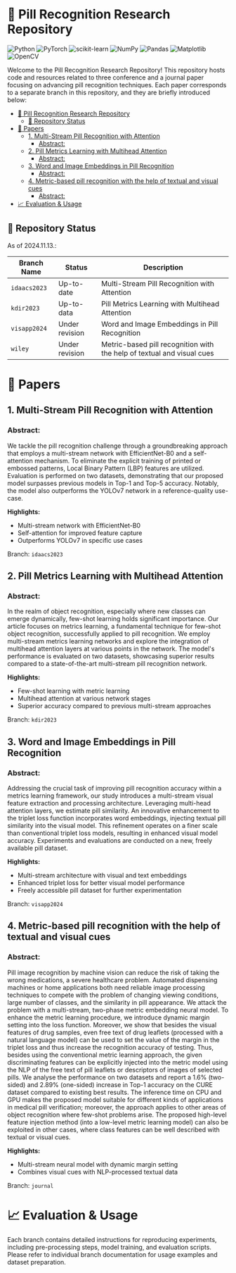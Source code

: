 # 💊 Pill Recognition Research Repository

![Python](https://img.shields.io/badge/python-v3.11-3670A0?style=for-the-badge&logo=python&logoColor=ffdd54)
![PyTorch](https://img.shields.io/badge/PyTorch-v2.2.1-%23EE4C2C.svg?style=for-the-badge&logo=PyTorch&logoColor=white)
![scikit-learn](https://img.shields.io/badge/scikit-v1.4.0--learn-%23F7931E.svg?style=for-the-badge&logo=scikit-learn&logoColor=white)
![NumPy](https://img.shields.io/badge/numpy-v1.26-%23013243.svg?style=for-the-badge&logo=numpy&logoColor=white)
![Pandas](https://img.shields.io/badge/pandas-v2.1.0-%23150458.svg?style=for-the-badge&logo=pandas&logoColor=white)
![Matplotlib](https://img.shields.io/badge/Matplotlib-v3.7.1-%23ffffff.svg?style=for-the-badge&logo=Matplotlib&logoColor=black)
![OpenCV](https://img.shields.io/badge/opencv-4.5.5-%23white.svg?style=for-the-badge&logo=opencv&logoColor=white)

Welcome to the Pill Recognition Research Repository! This repository hosts code and resources related to 
three conference and a journal paper focusing on advancing pill recognition techniques. 
Each paper corresponds to a separate branch in this repository, and they are briefly introduced below:

<!-- TOC -->
* [💊 Pill Recognition Research Repository](#-pill-recognition-research-repository)
  * [🚨 Repository Status](#-repository-status)
* [📑 Papers](#-papers)
  * [1. Multi-Stream Pill Recognition with Attention](#1-multi-stream-pill-recognition-with-attention)
    * [Abstract:](#abstract)
  * [2. Pill Metrics Learning with Multihead Attention](#2-pill-metrics-learning-with-multihead-attention)
    * [Abstract:](#abstract-1)
  * [3. Word and Image Embeddings in Pill Recognition](#3-word-and-image-embeddings-in-pill-recognition)
    * [Abstract:](#abstract-2)
  * [4. Metric-based pill recognition with the help of textual and visual cues](#4-metric-based-pill-recognition-with-the-help-of-textual-and-visual-cues)
    * [Abstract:](#abstract-3)
* [📈 Evaluation & Usage](#-evaluation--usage)
<!-- TOC -->

## 🚨 Repository Status
As of 2024.11.13.:

| Branch Name  | Status         | Description |
|--------------|----------------|---|
| `idaacs2023` | Up-to-date     |  Multi-Stream Pill Recognition with Attention  |   
| `kdir2023`   | Up-to-data     |  Pill Metrics Learning with Multihead Attention |  
| `visapp2024` | Under revision |  Word and Image Embeddings in Pill Recognition |  
| `wiley`      | Under revision |  Metric-based pill recognition with the help of textual and visual cues | 


# 📑 Papers
## 1. Multi-Stream Pill Recognition with Attention

### Abstract:
We tackle the pill recognition challenge through a groundbreaking approach that employs a multi-stream network 
with EfficientNet-B0 and a self-attention mechanism. To eliminate the explicit training of printed or embossed 
patterns, Local Binary Pattern (LBP) features are utilized. Evaluation is performed on two datasets, demonstrating
that our proposed model surpasses previous models in Top-1 and Top-5 accuracy. Notably, the model also outperforms
the YOLOv7 network in a reference-quality use-case.

**Highlights:**
* Multi-stream network with EfficientNet-B0
* Self-attention for improved feature capture
* Outperforms YOLOv7 in specific use cases

Branch: `idaacs2023`

## 2. Pill Metrics Learning with Multihead Attention

### Abstract:
In the realm of object recognition, especially where new classes can emerge dynamically, few-shot learning holds
significant importance. Our article focuses on metrics learning, a fundamental technique for few-shot object
recognition, successfully applied to pill recognition. We employ multi-stream metrics learning networks and
explore the integration of multihead attention layers at various points in the network. The model's performance
is evaluated on two datasets, showcasing superior results compared to a state-of-the-art multi-stream pill
recognition network.

**Highlights:**
* Few-shot learning with metric learning
* Multihead attention at various network stages
* Superior accuracy compared to previous multi-stream approaches

Branch: `kdir2023`

## 3. Word and Image Embeddings in Pill Recognition

### Abstract:
Addressing the crucial task of improving pill recognition accuracy within a metrics learning framework, our study
introduces a multi-stream visual feature extraction and processing architecture. Leveraging multi-head attention
layers, we estimate pill similarity. An innovative enhancement to the triplet loss function incorporates word 
embeddings, injecting textual pill similarity into the visual model. This refinement operates on a finer scale 
than conventional triplet loss models, resulting in enhanced visual model accuracy. Experiments and evaluations
are conducted on a new, freely available pill dataset.

**Highlights:**
* Multi-stream architecture with visual and text embeddings
* Enhanced triplet loss for better visual model performance
* Freely accessible pill dataset for further experimentation

Branch: `visapp2024`

## 4. Metric-based pill recognition with the help of textual and visual cues

### Abstract:
Pill image recognition by machine vision can reduce the risk of taking the wrong medications, a severe healthcare
problem. Automated dispensing machines or home applications both need reliable image processing techniques
to compete with the problem of changing viewing conditions, large number of classes, and the similarity in pill
appearance. We attack the problem with a multi-stream, two-phase metric embedding neural model. To enhance
the metric learning procedure, we introduce dynamic margin setting into the loss function. Moreover, we show
that besides the visual features of drug samples, even free text of drug leaflets (processed with a natural language
model) can be used to set the value of the margin in the triplet loss and thus increase the recognition accuracy of
testing. Thus, besides using the conventional metric learning approach, the given discriminating features can be
explicitly injected into the metric model using the NLP of the free text of pill leaflets or descriptors of images of
selected pills. We analyse the performance on two datasets and report a 1.6% (two-sided) and 2.89% (one-sided)
increase in Top-1 accuracy on the CURE dataset compared to existing best results. The inference time on CPU and
GPU makes the proposed model suitable for different kinds of applications in medical pill verification; moreover,
the approach applies to other areas of object recognition where few-shot problems arise. The proposed high-level
feature injection method (into a low-level metric learning model) can also be exploited in other cases, where class
features can be well described with textual or visual cues.

**Highlights:**
* Multi-stream neural model with dynamic margin setting
* Combines visual cues with NLP-processed textual data

Branch: `journal`

# 📈 Evaluation & Usage
Each branch contains detailed instructions for reproducing experiments, including pre-processing steps, model training,
and evaluation scripts. Please refer to individual branch documentation for usage examples and dataset preparation.
